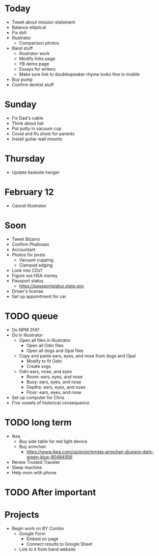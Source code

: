 # Today
* Tweet about mission statement
* Balance elliptical
* Fix doll
* Illustrator
    * Comparison photos
* Band stuff
    * Illustrator work
    * Modify links page
    * YB demo page
    * Essays for writers
    * Make sure link to doublespeaker rhyme looks fine in mobile
* Buy pump
* Confirm dentist stuff

# Sunday
* Fix Dad's cable
* Think about hat
* Put putty in vacuum cup
* Covid and flu shots for parents
* Install guitar wall mounts

# Thursday
* Update bedside hanger

# February 12
* Cancel Illustrator

# Soon
* Tweet Bizarro
* Confirm Phallosan
* Accountant
* Photos for posts
    * Vacuum cupping
    * Clamped edging
* Look into CDs?
* Figure out HSA money
* Passport status
    * https://passportstatus.state.gov
* Driver's license
* Set up appointment for car

# TODO queue
* Do NPM 2FA?
* Do in Illustrator
    * Open all files in Illustrator
        * Open all Odin files
        * Open all dogs and Opal files
    * Copy and paste ears, eyes, and nose from dogs and Opal
        * Modify to fit Odin
        * Create svgs
    * Odin ears, nose, and eyes
        * Room: ears, eyes, and nose
        * Buoy: ears, eyes, and nose
        * Depths: ears, eyes, and nose
        * Floor: ears, eyes, and nose
* Set up computer for Chris
* Five vowels of historical consequence

# TODO long term
* Ikea
    * Buy side table for red light device
    * Buy armchair
        * https://www.ikea.com/us/en/p/remsta-armchair-djuparp-dark-green-blue-80484956
* Renew Trusted Traveler
* Sleep machine
* Help mom with phone

# TODO After important
<!-- * Didi past ending
    * Make sketch to scan
        * Photo scrapbook
    * Implement -->
<!-- * My 100,000th Dream
    * Create Illustrator file
    * Add dream final presence
    * Design and draw dream final -->

# Projects
* Begin work on BY Combo
    * Google Form
        * Embed on page
        * Connect results to Google Sheet
    * Link to it from band website